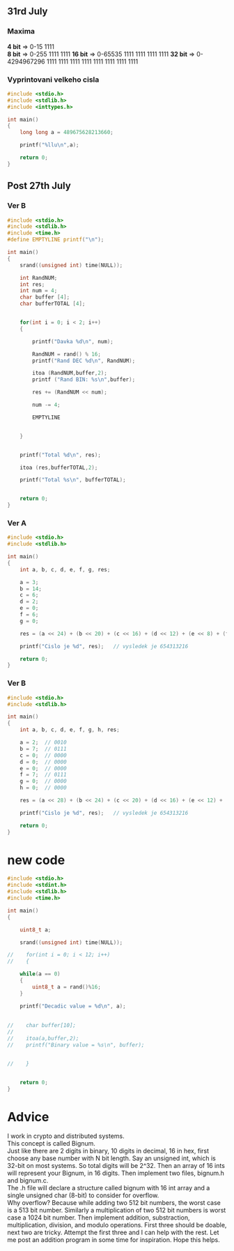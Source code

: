 ## 31rd July

### Maxima

**4 bit**  => 0-15   1111  
**8 bit**  => 0-255  1111 1111 
**16 bit** => 0-65535  1111 1111 1111 1111
**32 bit** => 0-4294967296 1111 1111 1111 1111 1111 1111 1111 1111

### Vyprintovani velkeho cisla
```C
#include <stdio.h>
#include <stdlib.h>
#include <inttypes.h>

int main()
{
    long long a = 489675628213660;

    printf("%llu\n",a);

    return 0;
}

```

## Post 27th July

### Ver B
```c
#include <stdio.h>
#include <stdlib.h>
#include <time.h>
#define EMPTYLINE printf("\n");

int main()
{
    srand((unsigned int) time(NULL));

    int RandNUM;
    int res;
    int num = 4;
    char buffer [4];
    char bufferTOTAL [4];


    for(int i = 0; i < 2; i++)
    {

        printf("Davka %d\n", num);

        RandNUM = rand() % 16;
        printf("Rand DEC %d\n", RandNUM);

        itoa (RandNUM,buffer,2);
        printf ("Rand BIN: %s\n",buffer);

        res += (RandNUM << num);

        num -= 4;

        EMPTYLINE


    }


    printf("Total %d\n", res);

    itoa (res,bufferTOTAL,2);

    printf("Total %s\n", bufferTOTAL);


    return 0;
}
```

### Ver A

```c
#include <stdio.h>
#include <stdlib.h>

int main()
{
    int a, b, c, d, e, f, g, res;

    a = 3;
    b = 14;
    c = 6;
    d = 2;
    e = 0;
    f = 6;
    g = 0;

    res = (a << 24) + (b << 20) + (c << 16) + (d << 12) + (e << 8) + (f << 4) + g;    

    printf("Cislo je %d", res);   // vysledek je 654313216

    return 0;
}

```

### Ver B

```c
#include <stdio.h>
#include <stdlib.h>

int main()
{
    int a, b, c, d, e, f, g, h, res;

    a = 2;  // 0010
    b = 7;  // 0111
    c = 0;  // 0000
    d = 0;  // 0000
    e = 0;  // 0000
    f = 7;  // 0111
    g = 0;  // 0000
    h = 0;  // 0000

    res = (a << 28) + (b << 24) + (c << 20) + (d << 16) + (e << 12) + (f << 8) + (g << 4) + h;

    printf("Cislo je %d", res);   // vysledek je 654313216

    return 0;
}

```

# new code

```c
#include <stdio.h>
#include <stdint.h>
#include <stdlib.h>
#include <time.h>

int main()
{

    uint8_t a;

    srand((unsigned int) time(NULL));

//    for(int i = 0; i < 12; i++)
//    {

    while(a == 0)
    {
        uint8_t a = rand()%16;
    }

    printf("Decadic value = %d\n", a);
    
    
//    char buffer[10];
//
//    itoa(a,buffer,2);
//    printf("Binary value = %s\n", buffer);


//    }


    return 0;
}

```


# Advice
I work in crypto and distributed systems. <br />
This concept is called Bignum. <br />
Just like there are 2 digits in binary, 10 digits in decimal, 16 in hex, first choose any base number with N bit length. Say an unsigned int, which is 32-bit on most systems. So total digits will be 2^32. Then an array of 16 ints will represent your Bignum, in 16 digits. Then implement two files, bignum.h and bignum.c. <br />
The .h file will declare a structure called bignum with 16 int array and a single unsigned char (8-bit) to consider for overflow. <br />
Why overflow? Because while adding two 512 bit numbers, the worst case is a 513 bit number. Similarly a multiplication of two 512 bit numbers is worst case a 1024 bit number. Then implement addition, substraction, multiplication, division, and modulo operations. First three should be doable, next two are tricky. Attempt the first three and I can help with the rest. Let me post an addition program in some time for inspiration. Hope this helps.
